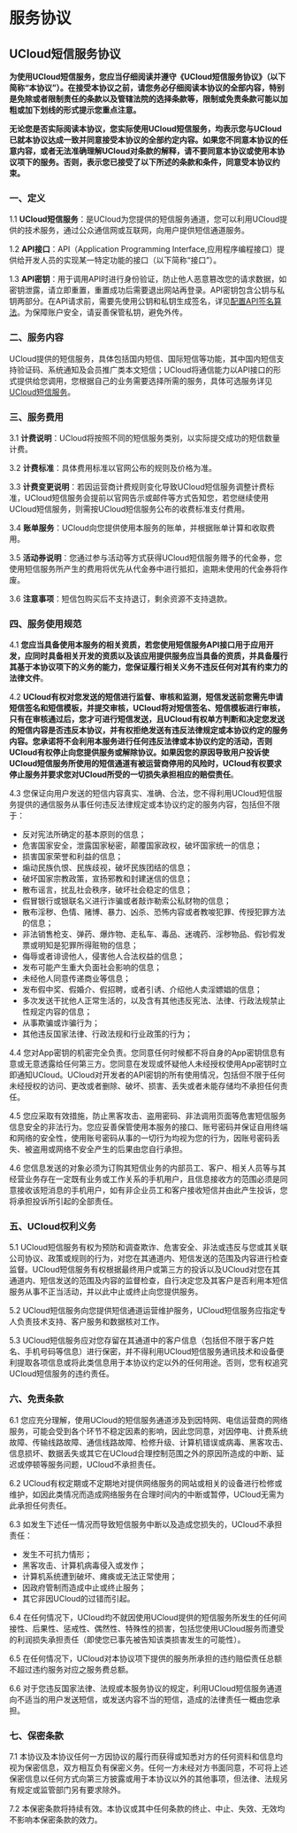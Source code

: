 # 服务协议



## UCloud短信服务协议

**为使用UCloud短信服务，您应当仔细阅读并遵守《UCloud短信服务协议》（以下简称“本协议”）。在接受本协议之前，请您务必仔细阅读本协议的全部内容，特别是免除或者限制责任的条款以及管辖法院的选择条款等，限制或免责条款可能以加粗或加下划线的形式提示您重点注意。**

<span class="underline">**无论您是否实际阅读本协议，您实际使用UCloud短信服务，均表示您与UCloud已就本协议达成一致并同意接受本协议的全部约定内容。如果您不同意本协议的任意内容，或者无法准确理解UCloud对条款的解释，请不要同意本协议或使用本协议项下的服务。否则，表示您已接受了以下所述的条款和条件，同意受本协议约束。**</span>

### 一、定义

1.1 **UCloud短信服务**：是UCloud为您提供的短信服务通道，您可以利用UCloud提供的技术服务，通过公众通信网或互联网，向用户提供短信通道服务。

1.2  **API接口**：API（Application Programming
Interface,应用程序编程接口）提供给开发人员的实现某一特定功能的接口（以下简称“接口”）。

1.3 **API密钥**：用于调用API时进行身份验证，防止他人恶意篡改您的请求数据，如密钥泄露，请立即重置，重置成功后需要退出网站再登录。API密钥包含公钥与私钥两部分。在API请求前，需要先使用公钥和私钥生成签名，详见[配置API签名算法](/api/summary/signature)。为保障账户安全，请妥善保管私钥，避免外传。

### 二、服务内容

UCloud提供的短信服务，具体包括国内短信、国际短信等功能，其中国内短信支持验证码、系统通知及会员推广类本文短信；UCloud将通信能力以API接口的形式提供给您调用，您根据自己的业务需要选择所需的服务，具体可选服务详见[UCloud短信服务](https://docs.ucloud.cn/usms/introduction/2001)。

### 三、服务费用

3.1 **计费说明**：UCloud将按照不同的短信服务类别，以实际提交成功的短信数量计费。

3.2 **计费标准**：具体费用标准以官网公布的规则及价格为准。

3.3 **计费变更说明**：若因运营商计费规则变化导致UCloud短信服务调整计费标准，UCloud短信服务会提前以官网告示或邮件等方式告知您，若您继续使用UCloud短信服务，则需按UCloud短信服务公布的收费标准支付费用。

3.4  **账单服务**：UCloud向您提供使用本服务的账单，并根据账单计算和收取费用。

3.5 **活动券说明**：您通过参与活动等方式获得UCloud短信服务赠予的代金券，您使用短信服务所产生的费用将优先从代金券中进行抵扣，逾期未使用的代金券将作废。

3.6 **注意事项**：短信包购买后不支持退订，剩余资源不支持退款。

### 四、服务使用规范

4.1 **<span class="underline">您应当具备使用本服务的相关资质</span>，若您使用短信服务API接口用于应用开发，应同时具备相关开发的资质以及该应用提供服务应当具备的资质，并具备履行其基于本协议项下的义务的能力，您保证履行相关义务不违反任何对其有约束力的法律文件**。

4.2 **UCloud有权对您发送的短信进行监督、审核和监测，短信发送前您需先申请短信签名和短信模板，并提交审核，UCloud将对短信签名、短信模板进行审核，只有在审核通过后，您才可进行短信发送，且UCloud有权单方判断和决定您发送的短信内容是否违反本协议，并有权拒绝发送有违反法律规定或本协议约定的服务内容。您承诺将不会利用本服务进行任何违反法律或本协议约定的活动，否则UCloud有权停止向您提供服务或解除协议。如果因您的原因导致用户投诉使UCloud短信服务所使用的短信通道有被运营商停用的风险时，UCloud有权要求停止服务并要求您对UCloud所受的一切损失承担相应的赔偿责任**。

4.3 您保证向用户发送的短信内容真实、准确、合法，您不得利用UCloud短信服务提供的通信服务从事任何违反法律规定或本协议约定的服务内容，包括但不限于：

  - 反对宪法所确定的基本原则的信息；
  - 危害国家安全，泄露国家秘密，颠覆国家政权，破坏国家统一的信息；
  - 损害国家荣誉和利益的信息；
  - 煽动民族仇恨、民族歧视，破坏民族团结的信息；
  - 破坏国家宗教政策，宣扬邪教和封建迷信的信息；
  - 散布谣言，扰乱社会秩序，破坏社会稳定的信息；
  - 假冒银行或银联名义进行诈骗或者敲诈勒索公私财物的信息；
  - 散布淫秽、色情、赌博、暴力、凶杀、恐怖内容或者教唆犯罪、传授犯罪方法的信息；
  - 非法销售枪支、弹药、爆炸物、走私车、毒品、迷魂药、淫秽物品、假钞假发票或明知是犯罪所得赃物的信息；
  - 侮辱或者诽谤他人，侵害他人合法权益的信息；
  - 发布可能产生重大负面社会影响的信息；
  - 未经他人同意传递商业等信息；
  - 发布假中奖、假婚介、假招聘，或者引诱、介绍他人卖淫嫖娼的信息；
  - 多次发送干扰他人正常生活的，以及含有其他违反宪法、法律、行政法规禁止性规定内容的信息；
  - 从事欺骗或诈骗行为；
  - 其他违反国家法律、行政法规和行业政策的行为；

4.4 您对App密钥的机密完全负责。您同意任何时候都不将自身的App密钥信息有意或无意透露给任何第三方。您同意在发现或怀疑他人未经授权使用App密钥时立即通知UCloud。UCloud对开发者的API密钥的所有使用情况，包括但不限于任何未经授权的访问、更改或者删除、破坏、损害、丢失或者未能存储均不承担任何责任。

4.5 您应采取有效措施，防止黑客攻击、盗用密码、非法调用页面等危害短信服务信息安全的非法行为。您应妥善保管使用本服务的接口、账号密码并保证自用终端和网络的安全性，使用账号密码从事的一切行为均视为您的行为，因账号密码丢失、被盗用或网络不安全产生的后果由您自行承担。

4.6 您信息发送的对象必须为订购其短信业务的内部员工、客户、相关人员等与其经营业务存在一定既有业务或工作关系的手机用户，且信息接收方的范围必须是同意接收该短消息的手机用户，如有非企业员工和客户接收短信并由此产生投诉，您将承担投诉所引起的全部责任。

### 五、UCloud权利义务

5.1 UCloud短信服务有权为预防和调查欺诈、危害安全、非法或违反与您或其关联公司协议、政策或规则的行为，对您在其通道内、短信发送的范围及内容进行检查监督。UCloud短信服务有权根据最终用户或第三方的投诉以及UCloud对您在其通道内、短信发送的范围及内容的监督检查，自行决定您及其客户是否利用本短信服务从事不正当活动，并以此中止或终止向您提供服务。

5.2 UCloud短信服务向您提供短信通道运营维护服务，UCloud短信服务应指定专人负责技术支持、客户服务和数据核对工作。

5.3 UCloud短信服务应对您存留在其通道中的客户信息（包括但不限于客户姓名、手机号码等信息）进行保密，并不得利用UCloud短信服务通讯技术和设备便利提取各项信息或将此类信息用于本协议约定以外的任何用途。否则，您有权追究UCloud短信服务的违约责任。

### 六、免责条款

6.1 您应充分理解，使用UCloud的短信服务通道涉及到因特网、电信运营商的网络服务，可能会受到各个环节不稳定因素的影响，因此您同意，对因停电、计费系统故障、传输线路故障、通信线路故障、检修升级、计算机错误或病毒、黑客攻击、信息损坏、数据丢失或其它在UCloud合理控制范围之外的原因所造成的中断、延迟或停顿等服务问题，UCloud不承担责任。

6.2 UCloud有权定期或不定期地对提供网络服务的网站或相关的设备进行检修或维护，如因此类情况而造成网络服务在合理时间内的中断或暂停，UCloud无需为此承担任何责任。

6.3 如发生下述任一情况而导致短信服务中断以及造成您损失的，UCloud不承担责任：

  - 发生不可抗力情形；
  - 黑客攻击、计算机病毒侵入或发作；
  - 计算机系统遭到破坏、瘫痪或无法正常使用；
  - 因政府管制而造成中止或终止服务；
  - 其它非因UCloud的过错而引起。

6.4 在任何情况下，UCloud均不就因使用UCloud提供的短信服务所发生的任何间接性、后果性、惩戒性、偶然性、特殊性的损害，包括您使用UCloud服务而遭受的利润损失承担责任（即使您已事先被告知该类损害发生的可能性）。

6.5 在任何情况下，UCloud对本协议项下提供的服务所承担的违约赔偿责任总额不超过违约服务对应之服务费总额。

6.6 对于您违反国家法律、法规或本服务协议的规定，利用UCloud短信服务通道向不适当的用户发送短信，或发送内容不当的短信，造成的法律责任一概由您承担。

### 七、保密条款

7.1 本协议及本协议任何一方因协议的履行而获得或知悉对方的任何资料和信息均视为保密信息，双方相互负有保密义务。任何一方未经对方书面同意，不可将上述保密信息以任何方式向第三方披露或用于本协议以外的其他事项，但法律、法规另有规定或监管部门另有要求除外。

7.2 本保密条款将持续有效。本协议或其中任何条款的终止、中止、失效、无效均不影响本保密条款的效力。
